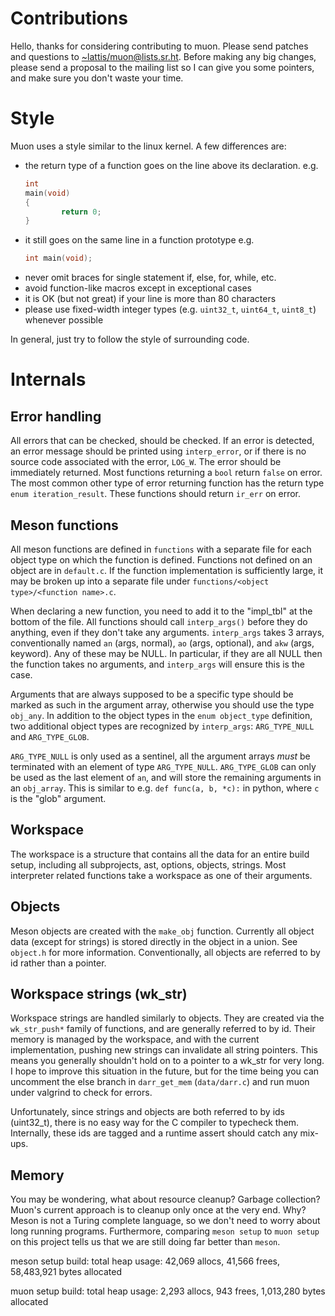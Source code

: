 # Contributions

Hello, thanks for considering contributing to muon.  Please send patches and
questions to [~lattis/muon@lists.sr.ht](mailto:~lattis/muon@lists.sr.ht).
Before making any big changes, please send a proposal to the mailing list so I
can give you some pointers, and make sure you don't waste your time.

# Style

Muon uses a style similar to the linux kernel.  A few differences are:

- the return type of a function goes on the line above its declaration.
  e.g.
  ```c
  int
  main(void)
  {
          return 0;
  }
  ```
- it still goes on the same line in a function prototype
  e.g.
  ```c
  int main(void);
  ```
- never omit braces for single statement if, else, for, while,  etc.
- avoid function-like macros except in exceptional cases
- it is OK (but not great) if your line is more than 80 characters
- please use fixed-width integer types (e.g. `uint32_t`, `uint64_t`, `uint8_t`)
  whenever possible

In general, just try to follow the style of surrounding code.

# Internals

## Error handling

All errors that can be checked, should be checked.  If an error is detected, an
error message should be printed using `interp_error`, or if there is no source
code associated with the error, `LOG_W`.  The error should be immediately
returned.  Most functions returning  a `bool` return `false` on error.  The most
common other type of error returning function has the return type
`enum iteration_result`.  These functions should return `ir_err` on error.

## Meson functions

All meson functions are defined in `functions` with a separate file for each
object type on which the function is defined.  Functions not defined on an
object are in `default.c`.  If the function implementation is sufficiently large,
it may be broken up into a separate file under `functions/<object
type>/<function name>.c`.

When declaring a new function, you need to add it to the "impl\_tbl" at the
bottom of the file.  All functions should call `interp_args()` before they do
anything, even if they don't take any arguments.  `interp_args` takes 3 arrays,
conventionally named `an` (args, normal), `ao` (args, optional), and `akw`
(args, keyword).  Any of these may be NULL.  In particular, if they are all NULL
then the function takes no arguments, and `interp_args` will ensure this is the
case.

Arguments that are always supposed to be a specific type should be marked as
such in the argument array, otherwise you should use the type `obj_any`.  In
addition to the object types in the `enum object_type` definition, two
additional object types are recognized by `interp_args`: `ARG_TYPE_NULL` and
`ARG_TYPE_GLOB`.

`ARG_TYPE_NULL` is only used as a sentinel, all the argument arrays *must* be
terminated with an element of type `ARG_TYPE_NULL`.  `ARG_TYPE_GLOB` can only be
used as the last element of `an`, and will store the remaining arguments in an
`obj_array`.  This is similar to e.g. `def func(a, b, *c):` in python, where `c`
is the "glob" argument.

## Workspace

The workspace is a structure that contains all the data for an entire build
setup, including all subprojects, ast, options, objects, strings.  Most
interpreter related functions take a workspace as one of their arguments.

## Objects

Meson objects are created with the `make_obj` function.  Currently all object
data (except for strings) is stored directly in the object in a union.  See
`object.h` for more information.  Conventionally, all objects are referred to by
id rather than a pointer.

## Workspace strings (wk\_str)

Workspace strings are handled similarly to objects.  They are created via the
`wk_str_push*` family of functions, and are generally referred to by id.  Their
memory is managed by the workspace, and with the current implementation, pushing
new strings can invalidate all string pointers.  This means you generally
shouldn't hold on to a pointer to a wk\_str for very long.  I hope to improve
this situation in the future, but for the time being you can uncomment the else
branch in `darr_get_mem` (`data/darr.c`) and run muon under valgrind to check for
errors.

Unfortunately, since strings and objects are both referred to by ids
(uint32\_t), there is no easy way for the C compiler to typecheck them.
Internally, these ids are tagged and a runtime assert should catch any mix-ups.

## Memory

You may be wondering, what about resource cleanup? Garbage collection?  Muon's
current approach is to cleanup only once at the very end.  Why? Meson is not a
Turing complete language, so we don't need to worry about long running programs.
Furthermore, comparing `meson setup` to `muon setup` on this project tells us
that we are still doing far better than `meson`.

meson setup build:
total heap usage: 42,069 allocs, 41,566 frees, 58,483,921 bytes allocated

muon setup build:
total heap usage: 2,293 allocs, 943 frees, 1,013,280 bytes allocated
